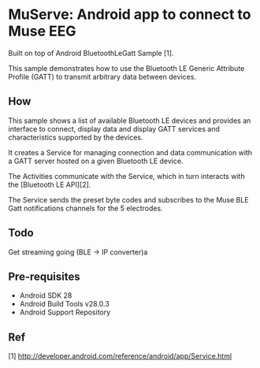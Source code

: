 # MuServe: Android app to connect to Muse EEG


Built on top of Android BluetoothLeGatt Sample [1].

This sample demonstrates how to use the Bluetooth LE Generic Attribute Profile (GATT)
to transmit arbitrary data between devices.

## How

This sample shows a list of available Bluetooth LE devices and provides
an interface to connect, display data and display GATT services and
characteristics supported by the devices.

It creates a Service for managing connection and data communication with a GATT server
hosted on a given Bluetooth LE device.

The Activities communicate with the Service, which in turn interacts with the [Bluetooth LE API][2].

The Service sends the preset byte codes and subscribes to the Muse BLE Gatt notifications channels for the 5 electrodes.

## Todo

Get streaming going (BLE -> IP converter)a

## Pre-requisites

- Android SDK 28
- Android Build Tools v28.0.3
- Android Support Repository

## Ref

[1] http://developer.android.com/reference/android/app/Service.html
